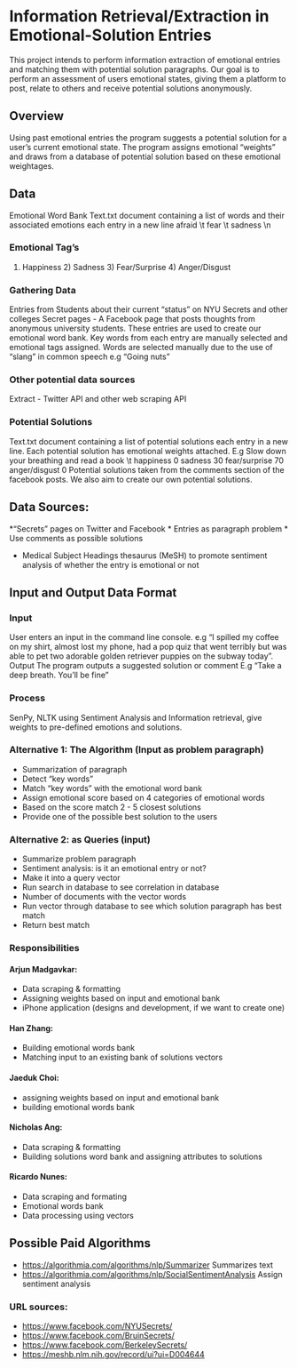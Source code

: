 # Information Retrieval/Extraction in Emotional-Solution Entries 

This project intends to perform information extraction of emotional entries and matching them with potential solution paragraphs. Our goal is to perform an assessment of users emotional states, giving them a platform to post, relate to others and receive potential solutions anonymously. 

## Overview
Using past emotional entries the program suggests a potential solution for a user’s current emotional state. The program assigns emotional “weights” and draws from a database of potential solution based on these emotional weightages.

##  Data
Emotional Word Bank
Text.txt document containing a list of words and their associated emotions each entry in a new line
afraid \t fear \t sadness \n
### Emotional Tag’s
1) Happiness 2) Sadness 3) Fear/Surprise 4) Anger/Disgust
### Gathering Data
Entries from Students about their current “status” on NYU Secrets and other colleges Secret pages - A Facebook page that posts thoughts from anonymous university students.
These entries are used to create our emotional word bank. Key words from each entry are manually selected and emotional tags assigned.
Words are selected manually due to the use of “slang” in common speech e.g “Going nuts”

### Other potential data sources
Extract - Twitter API and other web scraping API
### Potential Solutions
Text.txt document containing a list of potential solutions each entry in a new line. Each potential solution has emotional weights attached.
E.g Slow down your breathing and read a book \t happiness 0 sadness 30 fear/surprise 70 anger/disgust 0
Potential solutions taken from the comments section of the facebook posts. We also aim to create our own potential solutions.


## Data Sources:
*“Secrets” pages on Twitter and Facebook
	* Entries as paragraph problem
	* Use comments as possible solutions
* Medical Subject Headings thesaurus (MeSH) to promote sentiment analysis of whether the entry is emotional or not 

## Input and Output Data Format
### Input
User enters an input in the command line console. 
e.g “I spilled my coffee on my shirt, almost lost my phone, had a pop quiz that went terribly but was able to pet two adorable golden retriever puppies on the subway today”.
Output
The program outputs a suggested solution or comment
E.g “Take a deep breath. You’ll be fine”

### Process
SenPy, NLTK using Sentiment Analysis and Information retrieval, give weights to pre-defined emotions and solutions. 

### Alternative 1: The Algorithm (Input as problem paragraph)
* Summarization of paragraph
* Detect “key words”
* Match “key words” with the emotional word bank 
* Assign emotional score based on 4 categories of emotional words 
* Based on the score match 2 - 5 closest solutions 
* Provide one of the possible best solution to the users

### Alternative 2: as Queries (input)
* Summarize problem paragraph
* Sentiment analysis:  is it an emotional entry or not?
* Make it into a query vector
* Run search in database to see correlation in database
* Number of documents with the vector words
* Run vector through database to see which solution paragraph has best match
* Return best match


### Responsibilities

#### Arjun Madgavkar:
* Data scraping & formatting
* Assigning weights based on input and emotional bank
* iPhone application (designs and development, if we want to create one)
#### Han Zhang:
* Building emotional words bank 
* Matching input to an existing bank of solutions vectors
#### Jaeduk Choi: 
* assigning weights based on input and emotional bank
* building emotional words bank
#### Nicholas Ang:
* Data scraping & formatting
* Building solutions word bank and assigning attributes to solutions
#### Ricardo Nunes:
* Data scraping and formating 
* Emotional words bank
* Data processing using vectors
	

## Possible Paid Algorithms
* https://algorithmia.com/algorithms/nlp/Summarizer Summarizes text  
* https://algorithmia.com/algorithms/nlp/SocialSentimentAnalysis Assign sentiment analysis 

### URL sources: 
* https://www.facebook.com/NYUSecrets/
* https://www.facebook.com/BruinSecrets/
* https://www.facebook.com/BerkeleySecrets/
* https://meshb.nlm.nih.gov/record/ui?ui=D004644 

